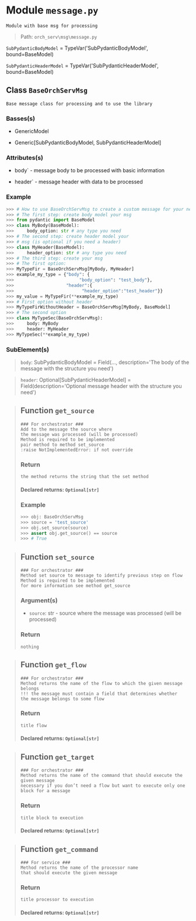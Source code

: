 # Module `message.py`
```text
Module with base msg for processing
```

> Path: `orch_serv\msg\message.py`
`SubPydanticBodyModel` = TypeVar('SubPydanticBodyModel', bound=BaseModel)
`SubPydanticHeaderModel` = TypeVar('SubPydanticHeaderModel', bound=BaseModel)
## Class `BaseOrchServMsg`
```text
Base message class for processing and to use the library
```

### Basses(s)
+ GenericModel
+ Generic[SubPydanticBodyModel, SubPydanticHeaderModel]
### Attributes(s)
+ body` - message body to be processed with basic information
+ header` - message header with data to be processed
### Example 
```python
>>> # How to use BaseOrchServMsg to create a custom message for your needs
>>> # The first step: create body model your msg
>>> from pydantic import BaseModel
>>> class MyBody(BaseModel):
>>>     body_option: str # any type you need
>>> # The second step: create header model your
>>> # msg (is optional if you need a header)
>>> class MyHeader(BaseModel):
>>>     header_option: str # any type you need
>>> # The third step: create your msg
>>> # The first option:
>>> MyTypeFir = BaseOrchServMsg[MyBody, MyHeader]
>>> example_my_type = {"body": {
>>>                         "body_option": "test_body"},
>>>                    "header":{
>>>                          "header_option":"test_header"}}
>>> my_value = MyTypeFir(**example_my_type)
>>> # First option without header
>>> MyTypeFirWithoutHeader = BaseOrchServMsg[MyBody, BaseModel]
>>> # The second option
>>> class MyTypeSec(BaseOrchServMsg):
>>>     body: MyBody
>>>     header: MyHeader
>>> MyTypeSec(**example_my_type)
```

### SubElement(s)
 > `body`: SubPydanticBodyModel = Field(..., description='The body of the message with the structure you need')
 > `header`: Optional[SubPydanticHeaderModel] = Field(description='Optional message header with the structure you need')
 > ## Function  `get_source`
 > ```text
 > ### For orchestrator ###
 > Add to the message the source where
 > the message was processed (will be processed)
 > Method is required to be implemented
 > pair method to method set_source
 > :raise NotImplementedError: if not override
 > ```
 > 
 > ### Return
 > ```text
 > the method returns the string that the set method
 > ```
 > 
 > #### Declared returns: `Optional[str]`
 > ### Example
 > ```python
 > >>> obj: BaseOrchServMsg
 > >>> source = 'test_source'
 > >>> obj.set_source(source)
 > >>> assert obj.get_source() == source
 > >>> # True
 > ```
 > ## Function  `set_source`
 > ```text
 > ### For orchestrator ###
 > Method set source to message to identify previous step on flow
 > Method is required to be implemented
 > for more information see method get_source
 > ```
 > 
 > ### Argument(s)
 > + `source`: str - source where the message was processed (will be processed)
 > ### Return
 > ```text
 > nothing
 > ```
 > 
 > ## Function  `get_flow`
 > ```text
 > ### For orchestrator ###
 > Method returns the name of the flow to which the given message belongs
 > !!! the message must contain a field that determines whether
 > the message belongs to some flow
 > ```
 > 
 > ### Return
 > ```text
 > title flow
 > ```
 > 
 > #### Declared returns: `Optional[str]`
 > ## Function  `get_target`
 > ```text
 > ### For orchestrator ###
 > Method returns the name of the command that should execute the given message
 > necessary if you don’t need a flow but want to execute only one
 > block for a message
 > ```
 > 
 > ### Return
 > ```text
 > title block to execution
 > ```
 > 
 > #### Declared returns: `Optional[str]`
 > ## Function  `get_command`
 > ```text
 > ### For service ###
 > Method returns the name of the processor name
 > that should execute the given message
 > ```
 > 
 > ### Return
 > ```text
 > title processor to execution
 > ```
 > 
 > #### Declared returns: `Optional[str]`